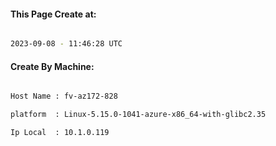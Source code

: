 
   
#### This Page Create at:

```bash

2023-09-08 - 11:46:28 UTC

```

#### Create By Machine:

```bash

Host Name : fv-az172-828

platform  : Linux-5.15.0-1041-azure-x86_64-with-glibc2.35

Ip Local  : 10.1.0.119

```

